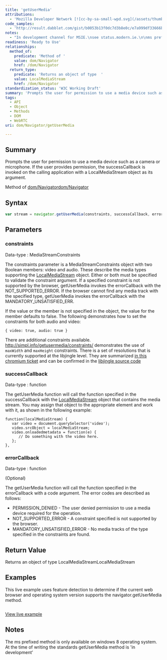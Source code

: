 ```yaml
---
title: 'getUserMedia'
attributions:
  - 'Mozilla Developer Network [![cc-by-sa-small-wpd.svg](/assets/thumb/8/8c/cc-by-sa-small-wpd.svg/120px-cc-by-sa-small-wpd.svg.png)](http://creativecommons.org/licenses/by-sa/3.0/us/): [[getUserMedia Method](https://developer.mozilla.org/en-US/docs/Web/API/Navigator.getUserMedia) Article]'
code_samples:
  - 'http://result.dabblet.com/gist/b0053b13f0dc7d3b8e0c/e7a999df33666b9d624c77ef0d824ad90023842a'
notes:
  - "In development channel for MSIE.\nsee status.modern.ie.\n\nms prefixed method only available on Win8."
readiness: 'Ready to Use'
relationships:
  method_of:
    predicate: 'Method of '
    value: dom/Navigator
    href: /dom/Navigator
  return_type:
    predicate: 'Returns an object of type  '
    value: LocalMediaStream
    href: /dom/Navigator
standardization_status: 'W3C Working Draft'
summary: 'Prompts the user for permission to use a media device such as a camera or microphone. If the user provides permission, the successCallback is invoked on the calling application with a LocalMediaStream object as its argument.'
tags:
  - API
  - Object
  - Methods
  - DOM
  - WebRTC
uri: dom/Navigator/getUserMedia

---
```

## Summary

Prompts the user for permission to use a media device such as a camera or microphone. If the user provides permission, the successCallback is invoked on the calling application with a LocalMediaStream object as its argument.

Method of [dom/Navigator](/dom/Navigator)[dom/Navigator](/dom/Navigator)

## Syntax

``` js
var stream = navigator.getUserMedia(constraints, successCallback, errorCallback);
```

## Parameters

### constraints

 Data-type
:   MediaStreamConstraints

 The constraints parameter is a MediaStreamConstraints object with two Boolean members: video and audio. These describe the media types supporting the [LocalMediaStream](/apis/webrtc/LocalMediaStream) object. Either or both must be specified to validate the constraint argument. If a specified constraint is not supported by the browser, getUserMedia invokes the errorCallback with the NOT\_SUPPORTED\_ERROR. If the browser cannot find any media track with the specified type, getUserMedia invokes the errorCallback with the MANDATORY\_UNSATISFIED\_ERR.

If the value or the member is not specified in the object, the value for the member defaults to false. The following demonstrates how to set the constraints for both audio and video:

    { video: true, audio: true }

There are additional constraints available. <http://simpl.info/getusermedia/constraints/> demonstrates the use of `maxWidth` and `maxHeight` constraints. There is a set of resolutions that is currently supported at the libjingle level. They are summarized [in this chromium ticket](https://code.google.com/p/chromium/issues/detail?id=143631#c9) and can be confirmed in the [libjingle source code](http://libjingle.googlecode.com/svn/trunk/talk/app/webrtc/localvideosource.cc)

### successCallback

 Data-type
:   function

 The getUserMedia function will call the function specified in the successCallback with the [LocalMediaStream](/apis/webrtc/LocalMediaStream) object that contains the media stream. You may assign that object to the appropriate element and work with it, as shown in the following example:

    function(localMediaStream) {
       var video = document.querySelector('video');
       video.srcObject = localMediaStream;
       video.onloadedmetadata = function(e) {
          // Do something with the video here.
       };
    },

### errorCallback

 Data-type
:   function

(Optional)

The getUserMedia function will call the function specified in the errorCallback with a code argument. The error codes are described as follows:

-   PERMISSION\_DENIED - The user denied permission to use a media device required for the operation.
-   NOT\_SUPPORTED\_ERROR - A constraint specified is not supported by the browser.
-   MANDATORY\_UNSATISFIED\_ERROR - No media tracks of the type specified in the constraints are found.

## Return Value

Returns an object of type LocalMediaStreamLocalMediaStream

## Examples

This live example uses feature detection to determine if the current web browser and operating system version supports the navigator.getUserMedia method.

``` html

```

[View live example](http://result.dabblet.com/gist/b0053b13f0dc7d3b8e0c/e7a999df33666b9d624c77ef0d824ad90023842a)

## Notes

The ms prefixed method is only available on windows 8 operating system. At the time of writing the standards getUserMedia method is 'in development'
